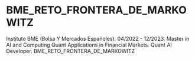 # BME_RETO_FRONTERA_DE_MARKOWITZ
Instituto BME (Bolsa Y Mercados Españoles). 04/2022 - 12/2023. Master in AI and Computing Quant Applications in Financial Markets. Quant AI Developer. BME_RETO_FRONTERA_DE_MARKOWITZ
